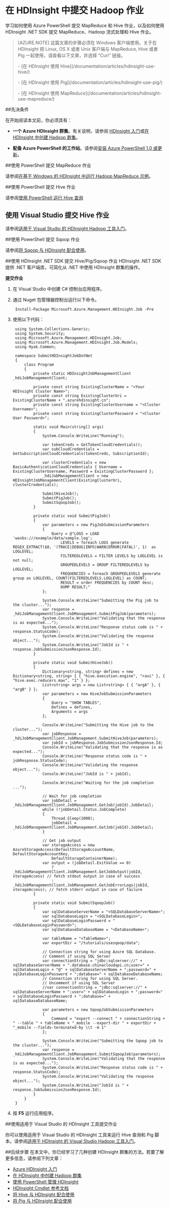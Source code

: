 <properties
	pageTitle="在 HDInsight 中提交 Hadoop 作业 | Azure"
	description="了解如何将 Hadoop 作业提交到 Azure HDInsight Hadoop。"
	editor="cgronlun"
	manager="paulettm"
	services="hdinsight"
	documentationCenter=""
	tags="azure-portal"
	authors="mumian"/>

<tags
	ms.service="hdinsight"
	ms.workload="big-data"
	ms.tgt_pltfrm="na"
	ms.devlang="na"
	ms.topic="article"
	ms.date="09/14/2016"
	wacn.date="10/25/2016"
	ms.author="jgao"/>

# 在 HDInsight 中提交 Hadoop 作业

学习如何使用 Azure PowerShell 提交 MapReduce 和 Hive 作业，以及如何使用 HDInsight .NET SDK 提交 MapReduce、Hadoop 流式处理和 Hive 作业。

> [AZURE.NOTE] 这篇文章的步骤必须在 Windows 客户端使用。关于在 HDInsight 把 Linux, OS X 或者 Unix 客户端与 MapReduce, Hive 或者 Pig 一起使用，请查看以下文章，并选择 “Curl” 链接。
><p> - [在 HDInsight 使用 Hive](/documentation/articles/hdinsight-use-hive/)
><p> - [在 HDInsight 使用 Pig](/documentation/articles/hdinsight-use-pig/)
><p> - [在 HDInsight 使用 MapReduce](/documentation/articles/hdinsight-use-mapreduce/)

##先决条件

在开始阅读本文前，你必须具有：

* **一个 Azure HDInsight 群集**。有关说明，请参阅 [HDInsight 入门][hdinsight-get-started]或[在 HDInsight 中创建 Hadoop 群集][hdinsight-provision]。
- **配备 Azure PowerShell 的工作站**。请参阅[安装 Azure PowerShell 1.0 或更新](/documentation/articles/hdinsight-administer-use-powershell/#install-azure-powershell-10-and-greater)。

##使用 PowerShell 提交 MapReduce 作业

请参阅[在基于 Windows 的 HDInsight 中运行 Hadoop MapReduce 示例](/documentation/articles/hdinsight-run-samples/)。

##使用 PowerShell 提交 Hive 作业

请参阅[使用 PowerShell 运行 Hive 查询](/documentation/articles/hdinsight-hadoop-use-hive-powershell/)

## 使用 Visual Studio 提交 Hive 作业

请参阅[适用于 Visual Studio 的 HDInsight Hadoop 工具入门][hdinsight-visual-studio-tools]。

##使用 PowerShell 提交 Sqoop 作业

请参阅[将 Sqoop 与 HDInsight 配合使用][hdinsight-use-sqoop]。

##使用 HDInsight .NET SDK 提交 Hive/Pig/Sqoop 作业
HDInsight .NET SDK 提供 .NET 客户端库，可简化从 .NET 中使用 HDInsight 群集的操作。

**提交作业**

1. 在 Visual Studio 中创建 C# 控制台应用程序。
2. 通过 Nuget 包管理器控制台运行以下命令。

		Install-Package Microsoft.Azure.Management.HDInsight.Job -Pre

2. 使用以下代码：

		using System.Collections.Generic;
		using System.Security;
		using Microsoft.Azure.Management.HDInsight.Job;
		using Microsoft.Azure.Management.HDInsight.Job.Models;
		using Hyak.Common;
		
		namespace SubmitHDInsightJobDotNet
		{
		    class Program
		    {
		        private static HDInsightJobManagementClient _hdiJobManagementClient;

		        private const string ExistingClusterName = "<Your HDInsight Cluster Name>";
		        private const string ExistingClusterUri = ExistingClusterName + ".azurehdinsight.cn";
		        private const string ExistingClusterUsername = "<Cluster Username>";
		        private const string ExistingClusterPassword = "<Cluster User Password>";

		        static void Main(string[] args)
		        {
		            System.Console.WriteLine("Running");
		
		            var tokenCreds = GetTokenCloudCredentials();
		            var subCloudCredentials = GetSubscriptionCloudCredentials(tokenCreds, SubscriptionId);

		            var clusterCredentials = new BasicAuthenticationCloudCredentials { Username = ExistingClusterUsername, Password = ExistingClusterPassword };
		            _hdiJobManagementClient = new HDInsightJobManagementClient(ExistingClusterUri, clusterCredentials);
		
		            SubmitHiveJob();
		            SubmitPigJob();
		            SubmitSqoopJob();
		        }

		        private static void SubmitPigJob()
		        {
		            var parameters = new PigJobSubmissionParameters
		            {
		                Query = @"LOGS = LOAD 'wasbs:///example/data/sample.log';
		                    LEVELS = foreach LOGS generate REGEX_EXTRACT($0, '(TRACE|DEBUG|INFO|WARN|ERROR|FATAL)', 1)  as LOGLEVEL;
		                    FILTEREDLEVELS = FILTER LEVELS by LOGLEVEL is not null;
		                    GROUPEDLEVELS = GROUP FILTEREDLEVELS by LOGLEVEL;
		                    FREQUENCIES = foreach GROUPEDLEVELS generate group as LOGLEVEL, COUNT(FILTEREDLEVELS.LOGLEVEL) as COUNT;
		                    RESULT = order FREQUENCIES by COUNT desc;
		                    DUMP RESULT;"
		            };
		
		            System.Console.WriteLine("Submitting the Pig job to the cluster...");
		            var response = _hdiJobManagementClient.JobManagement.SubmitPigJob(parameters);
		            System.Console.WriteLine("Validating that the response is as expected...");
		            System.Console.WriteLine("Response status code is " + response.StatusCode);
		            System.Console.WriteLine("Validating the response object...");
		            System.Console.WriteLine("JobId is " + response.JobSubmissionJsonResponse.Id);
		        }
		
		        private static void SubmitHiveJob()
		        {
		            Dictionary<string, string> defines = new Dictionary<string, string> { { "hive.execution.engine", "ravi" }, { "hive.exec.reducers.max", "1" } };
		            List<string> args = new List<string> { { "argA" }, { "argB" } };
		            var parameters = new HiveJobSubmissionParameters
		            {
		                Query = "SHOW TABLES",
		                Defines = defines,
		                Arguments = args
		            };
		
		            Console.WriteLine("Submitting the Hive job to the cluster...");
		            var jobResponse = _hdiJobManagementClient.JobManagement.SubmitHiveJob(parameters);
		            var jobId = jobResponse.JobSubmissionJsonResponse.Id;
		            Console.WriteLine("Validating that the response is as expected...");
		            Console.WriteLine("Response status code is " + jobResponse.StatusCode);
		            Console.WriteLine("Validating the response object...");
		            Console.WriteLine("JobId is " + jobId);
		
		            Console.WriteLine("Waiting for the job completion ...");
		
		            // Wait for job completion
		            var jobDetail = _hdiJobManagementClient.JobManagement.GetJob(jobId).JobDetail;
		            while (!jobDetail.Status.JobComplete)
		            {
		                Thread.Sleep(1000);
		                jobDetail = _hdiJobManagementClient.JobManagement.GetJob(jobId).JobDetail;
		            }
		
		            // Get job output
		            var storageAccess = new AzureStorageAccess(DefaultStorageAccountName, DefaultStorageAccountKey,
		                DefaultStorageContainerName);
		            var output = (jobDetail.ExitValue == 0)
		                ? _hdiJobManagementClient.JobManagement.GetJobOutput(jobId, storageAccess) // fetch stdout output in case of success
		                : _hdiJobManagementClient.JobManagement.GetJobErrorLogs(jobId, storageAccess); // fetch stderr output in case of failure
		        }
		
		        private static void SubmitSqoopJob()
		        {
		            var sqlDatabaseServerName = "<SQLDatabaseServerName>";
		            var sqlDatabaseLogin = "<SQLDatabaseLogin>";
		            var sqlDatabaseLoginPassword = "<SQLDatabaseLoginPassword>";
		            var sqlDatabaseDatabaseName = "<DatabaseName>";
		
		            var tableName = "<TableName>";
		            var exportDir = "/tutorials/usesqoop/data";
		
		            // Connection string for using Azure SQL Database.
		            // Comment if using SQL Server
		            var connectionString = "jdbc:sqlserver://" + sqlDatabaseServerName + ".database.chinacloudapi.cn;user=" + sqlDatabaseLogin + "@" + sqlDatabaseServerName + ";password=" + sqlDatabaseLoginPassword + ";database=" + sqlDatabaseDatabaseName;
		            // Connection string for using SQL Server.
		            // Uncomment if using SQL Server
		            //var connectionString = "jdbc:sqlserver://" + sqlDatabaseServerName + ";user=" + sqlDatabaseLogin + ";password=" + sqlDatabaseLoginPassword + ";database=" + sqlDatabaseDatabaseName;
		
		            var parameters = new SqoopJobSubmissionParameters
		            {
		                Command = "export --connect " + connectionString + " --table " + tableName + "_mobile --export-dir " + exportDir + "_mobile --fields-terminated-by \\t -m 1"
		            };
		
		            System.Console.WriteLine("Submitting the Sqoop job to the cluster...");
		            var response = _hdiJobManagementClient.JobManagement.SubmitSqoopJob(parameters);
		            System.Console.WriteLine("Validating that the response is as expected...");
		            System.Console.WriteLine("Response status code is " + response.StatusCode);
		            System.Console.WriteLine("Validating the response object...");
		            System.Console.WriteLine("JobId is " + response.JobSubmissionJsonResponse.Id);
		        }
		    }
		}

5. 按 **F5** 运行应用程序。

##使用适用于 Visual Studio 的 HDInsight 工具提交作业

你可以使用适用于 Visual Studio 的 HDInsight 工具来运行 Hive 查询和 Pig 脚本。请参阅[适用于 HDInsight 的 Visual Studio Hadoop 工具入门](/documentation/articles/hdinsight-hadoop-visual-studio-tools-get-started/)。

##后续步骤
在本文中，你已经学习了几种创建 HDInsight 群集的方法。若要了解更多信息，请参阅下列文章：

* [Azure HDInsight 入门][hdinsight-get-started]
* [在 HDInsight 中创建 Hadoop 群集][hdinsight-provision]
* [使用 PowerShell 管理 HDInsight][hdinsight-admin-powershell]
* [HDInsight Cmdlet 参考文档][hdinsight-powershell-reference]
* [将 Hive 与 HDInsight 配合使用][hdinsight-use-hive]
* [将 Pig 与 HDInsight 配合使用][hdinsight-use-pig]


[azure-certificate]: /documentation/articles/cloud-services-certs-create/
[azure-management-portal]: https://manage.windowsazure.cn/

[hdinsight-visual-studio-tools]: /documentation/articles/hdinsight-hadoop-visual-studio-tools-get-started/
[hdinsight-use-sqoop]: /documentation/articles/hdinsight-use-sqoop/
[hdinsight-provision]: /documentation/articles/hdinsight-provision-clusters-v1/
[hdinsight-use-mapreduce]: /documentation/articles/hdinsight-use-mapreduce/
[hdinsight-use-hive]: /documentation/articles/hdinsight-use-hive/
[hdinsight-use-pig]: /documentation/articles/hdinsight-use-pig/
[hdinsight-get-started]: /documentation/articles/hdinsight-hadoop-tutorial-get-started-windows-v1/
[hdinsight-storage]: /documentation/articles/hdinsight-hadoop-use-blob-storage/
[hdinsight-admin-powershell]: /documentation/articles/hdinsight-administer-use-powershell/

[hdinsight-powershell-reference]: https://msdn.microsoft.com/zh-cn/library/dn858087.aspx

[powershell-install-configure]: /documentation/articles/powershell-install-configure/

[image-hdi-gettingstarted-runmrjob]: ./media/hdinsight-submit-hadoop-jobs-programmatically/HDI.GettingStarted.RunMRJob.png
[image-hdi-gettingstarted-mrjoboutput]: ./media/hdinsight-submit-hadoop-jobs-programmatically/HDI.GettingStarted.MRJobOutput.png

[apache-hive]: http://hive.apache.org/

<!---HONumber=Mooncake_1207_2015-->